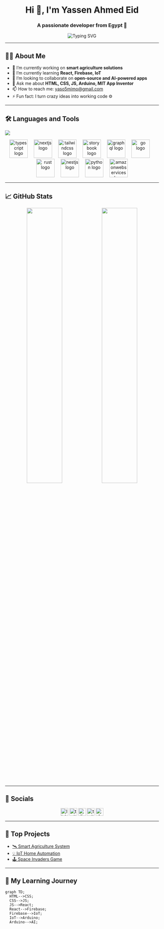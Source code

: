 <h1 align="center">Hi 👋, I'm Yassen Ahmed Eid</h1>
<h3 align="center">A passionate developer from Egypt 🚀</h3>

<p align="center">
  <img src="https://readme-typing-svg.herokuapp.com?font=Fira+Code&weight=600&size=24&pause=1000&color=F7971E&width=435&lines=Front-end+Developer;Arduino+Projects+Maker;Open+Source+Contributor" alt="Typing SVG" />
</p>

---

## 🧑‍💻 About Me
- 🔭 I’m currently working on **smart agriculture solutions**
- 🌱 I’m currently learning **React, Firebase, IoT**
- 👯 I’m looking to collaborate on **open-source and AI-powered apps**
- 💬 Ask me about **HTML, CSS, JS, Arduino, MIT App Inventor**
- 📫 How to reach me: [yaso5mimo@gmail.com](mailto:yaso5mimo@gmail.com)
- ⚡ Fun fact: I turn crazy ideas into working code ⚙️

---

## 🛠️ Languages and Tools
<p>
  <img src="https://skillicons.dev/icons?i=html,css,js,react,tailwind,arduino,python,c,vscode,figma,github" />
</p>

<div align="center">
  <img src="https://skillicons.dev/icons?i=ts" height="60" alt="typescript logo"  />
  <img width="12" />
  <img src="https://skillicons.dev/icons?i=nextjs" height="60" alt="nextjs logo"  />
  <img width="12" />
  <img src="https://skillicons.dev/icons?i=tailwind" height="60" alt="tailwindcss logo"  />
  <img width="12" />
  <img src="https://cdn.jsdelivr.net/gh/devicons/devicon/icons/storybook/storybook-original.svg" height="60" alt="storybook logo"  />
  <img width="12" />
  <img src="https://skillicons.dev/icons?i=graphql" height="60" alt="graphql logo"  />
  <img width="12" />
  <img src="https://skillicons.dev/icons?i=go" height="60" alt="go logo"  />
  <img width="12" />
  <img src="https://skillicons.dev/icons?i=rust" height="60" alt="rust logo"  />
  <img width="12" />
  <img src="https://skillicons.dev/icons?i=nestjs" height="60" alt="nestjs logo"  />
  <img width="12" />
  <img src="https://skillicons.dev/icons?i=py" height="60" alt="python logo"  />
  <img width="12" />
  <img src="https://skillicons.dev/icons?i=aws" height="60" alt="amazonwebservices logo"  />
</div>

---

## 📈 GitHub Stats

<p align="center">
  <img src="https://github-readme-stats.vercel.app/api?username=Yassen-Ahmed-Eid&show_icons=true&theme=react&hide_border=true" width="48%" />
  <img src="https://github-readme-streak-stats.herokuapp.com/?user=Yassen-Ahmed-Eid&theme=react&hide_border=true" width="48%" />
</p>

---

## 🔗 Socials

<div align="center">
  <img src="https://img.shields.io/static/v1?message=LinkedIn&logo=linkedin&label=&color=0077B5&logoColor=white&labelColor=&style=for-the-badge" height="25" alt="linkedin logo" />
  <img src="https://img.shields.io/static/v1?message=Twitter&logo=twitter&label=&color=1DA1F2&logoColor=white&labelColor=&style=for-the-badge" height="25" alt="twitter logo" />
  <img src="https://img.shields.io/static/v1?message=Discord&logo=discord&label=&color=7289DA&logoColor=white&labelColor=&style=for-the-badge" height="25" alt="discord logo" />
  <img src="https://img.shields.io/static/v1?message=Twitch&logo=twitch&label=&color=9146FF&logoColor=white&labelColor=&style=for-the-badge" height="25" alt="twitch logo" />
  <img src="https://img.shields.io/static/v1?message=dev.to&logo=dev.to&label=&color=0A0A0A&logoColor=white&labelColor=&style=for-the-badge" height="25" alt="devto logo" />
</div>

---

## 🚀 Top Projects
- [🛰️ Smart Agriculture System](https://github.com/Yassen-Ahmed-Eid/Smart-Agro)
- [💡 IoT Home Automation](https://github.com/YOUR_REPO)
- [🕹️ Space Invaders Game](https://github.com/YOUR_REPO)

---

## 🧠 My Learning Journey
```mermaid
graph TD;
  HTML-->CSS;
  CSS-->JS;
  JS-->React;
  React-->Firebase;
  Firebase-->IoT;
  IoT-->Arduino;
  Arduino-->AI;
